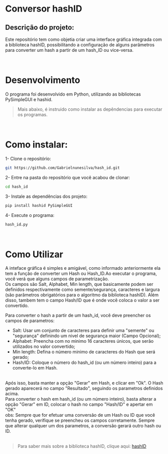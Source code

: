 # Conversor hashID

## Descrição do projeto:

Este repositório tem como objetia criar uma interface gráfica integrada com a biblioteca hashID, possibilitando a configuração de alguns parâmetros para converter um hash a partir de um hash_ID ou vice-versa.

<br />

# Desenvolvimento

O programa foi desenvolvido em Python, utilizando as bibliotecas PySimpleGUI e hashid.
>Mais abaixo, é instruido como instalar as depêndencias para executar os programas. 

<br />


# Como instalar:
1- Clone o repositório:
```sh
git https://github.com/Gabrielnunesilva/hash_id.git
```

2- Entre na pasta do repositório que você acabou de clonar:
```sh
cd hash_id
```

3- Instale as dependências dos projeto:
```sh
pip install hashid PySimpleGUI
```

4- Execute o programa:
```sh
hash_id.py
```
<br />

# Como Utilizar

A inteface gráfica é simples e amigável, como informado anteriormente ela tem a função de converter um Hash ou Hash_ID.Ao executar o programa, você verá que alguns campos de parametrização. 
<br />
Os campos são Salt, Alphabet, Min length, que basicamente podem ser definidos respectivamente como  semente/segurança, caracteres e largura 
(são parâmetros obrigatórios para o algoritmo da biblioteca hashID). Além disso, tambem tem o campo Hash/ID que é onde você coloca o valor a ser convertido. 
<br />

Para converter o hash a partir de um hash_id, você deve preencher os campos de parametros:
- Salt: Usar um conjunto de caracteres para definir uma "semente" ou "segurança" definindo um nivel de segurança maior (Campo Opcional);
- Alphabet: Preencha com no minimo 16 caracteres únicos, que serão utilizados no valor convertido;
- Min length: Defina o número minimo de caracteres do Hash que será gerado;
- Hash/ID: Coloque o número do hash_id (ou um número inteiro) para a converte-lo em Hash.
<br />
Após isso, basta manter a opção "Gerar" em Hash, e clicar em "Ok". O Hash gerado aparecerá no campo "Resultado", seguindo os parametros definidos acima.
<br />
Para converter o hash em hash_id (ou um número inteiro), basta alterar a opção "Gerar" em ID, colocar o hash no campo "Hash/ID" e apertar em "OK"
<br />
obs: Sempre que for efetuar uma conversão de um Hash ou ID que você tenha gerado, verifique se preencheu os campos corretamente. Sempre que alterar qualquer um dos parametros, a conversão gerará outro hash
ou ID.

<br />
<br />

>Para saber mais sobre a biblioteca hashID, clique aqui: [hashID](https://pypi.org/project/hashID)






